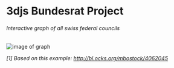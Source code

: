 # 3djs Bundesrat Project
###### Interactive graph of all swiss federal councils

![image of graph](http://langaust.com/github/3djs.png)


*[1] Based on this example: http://bl.ocks.org/mbostock/4062045*